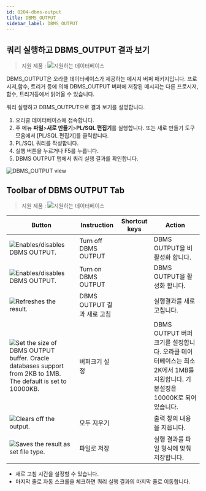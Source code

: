 ```yaml
---
id: 0204-dbms-output
title: DBMS_OUTPUT
sidebar_label: DBMS_OUTPUT
---
```


## 쿼리 실행하고 DBMS_OUTPUT 결과 보기
> 지원 제품 :
> ![지원하는 데이터베이스](<http://www.sqlgate.com/docs-badge/oracle,tibero>)

DBMS_OUTPUT은 오라클 데이터베이스가 제공하는 메시지 버퍼 패키지입니다. 
프로시저,함수, 트리거 등에 의해 DBMS_OUTPUT 버퍼에 저장된 메시지는 다른 프로시저,함수, 트리거등에서 읽어올 수 있습니다.

쿼리 실행하고 DBMS_OUTPUT으로 결과 보기를 설명합니다.

1. 오라클 데이터베이스에 접속합니다.
2. 주 메뉴 **파일**>**새로 만들기**>**PL/SQL 편집기**를 실행합니다. 또는 새로 만들기 도구 모음에서 [PL/SQL 편집기]를 클릭합니다.
3. PL/SQL 쿼리를 작성합니다.
4. 실행 버튼을 누르거나 F5를 누릅니다.
5. DBMS OUTPUT 탭에서 쿼리 실행 결과를 확인합니다.

![DBMS_OUTPUT view](https://s3.ap-northeast-2.amazonaws.com/sqlgate-resource/captures/DBMS_OUTPUT/dbmsoutput-plsql-editor.png)




## Toolbar of DBMS OUTPUT Tab
> 지원 제품 :
> ![지원하는 데이터베이스](<http://www.sqlgate.com/docs-badge/oracle,tibero>)

| Button                                                                                                                                                                                                                           | Instruction          | Shortcut keys | Action                                                                         |
| -------------------------------------------------------------------------------------------------------------------------------------------------------------------------------------------------------------------------------- | -------------------- | ------------- | ------------------------------------------------------------------------------ |
| ![Enables/disables DBMS OUTPUT.](https://s3.ap-northeast-2.amazonaws.com/sqlgate-resource/captures/DBMS_OUTPUT/icon-sql-editor-turnOffDBMSOutput.png)                                                                            | Turn off DBMS OUTPUT |               | DBMS OUTPUT을 비활성화 합니다.                                                         |
| ![Enables/disables DBMS OUTPUT.](https://s3.ap-northeast-2.amazonaws.com/sqlgate-resource/captures/DBMS_OUTPUT/icon-sql-editor-turnOffDBMSOutput.png)                                                                            | Turn on DBMS OUTPUT  |               | DBMS OUTPUT을 활성화 합니다.                                                          |
| ![Refreshes the result.](https://s3.ap-northeast-2.amazonaws.com/sqlgate-resource/captures/DBMS_OUTPUT/icon-sql-editor-refreshDBMSOutput.png)                                                                                    | DBMS OUTPUT 결과 새로 고침 |               | 실행결과를 새로 고칩니다.                                                                 |
| ![Set the size of DBMS OUTPUT buffer. Oracle databases support from 2KB to 1MB. The default is set to 10000KB.](https://s3.ap-northeast-2.amazonaws.com/sqlgate-resource/captures/DBMS_OUTPUT/icon-sql-editor-setBufferSize.png) | 버퍼크기 설정              |               | DBMS OUTPUT 버퍼크기를 설정합니다. 오라클 데이터베이스는 최소 2K에서 1MB를 지원합니다. 기본설정은 10000K로 되어있습니다. |
| ![Clears off the output.](https://s3.ap-northeast-2.amazonaws.com/sqlgate-resource/captures/DBMS_OUTPUT/icon-sql-editor-clearOutput.png)                                                                                         | 모두 지우기               |               | 출력 창의 내용을 지웁니다.                                                                |
| ![Saves the result as set file type.](https://s3.ap-northeast-2.amazonaws.com/sqlgate-resource/captures/DBMS_OUTPUT/icon-sql-editor-saveAsFile.png)                                                                              | 파일로 저장               |               | 실행 결과를 파일 형식에 맞춰 저장합니다.                                                        |

- 새로 고침 시간을 설정할 수 있습니다.
- 마지막 줄로 자동 스크롤을 체크하면 쿼리 실행 결과의 마지막 줄로 이동합니다.